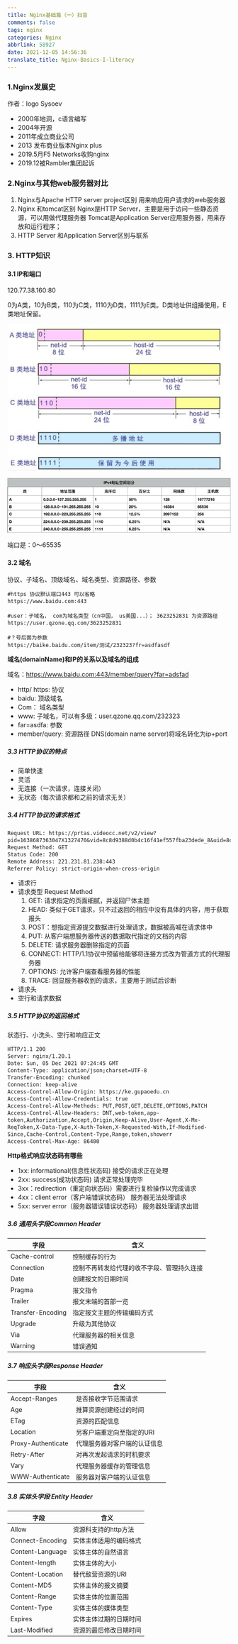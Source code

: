 ```yaml
---
title: Nginx基础篇（一）扫盲
comments: false
tags: nginx
categories: Nginx
abbrlink: 58927
date: 2021-12-05 14:56:36
translate_title: Nginx-Basics-I-literacy
---
```

### 1.Nginx发展史
作者：logo Sysoev
- 2000年地洞，c语言编写
- 2004年开源
- 2011年成立商业公司
- 2013 发布商业版本Nginx plus
- 2019.5月F5 Networks收购nginx
- 2019.12被Rambler集团起诉


### 2.Nginx与其他web服务器对比

1. Nginx与Apache HTTP server project区别
   用来响应用户请求的web服务器
2. Nginx 和tomcat区别
   Nginx是HTTP Server，主要是用于访问一些静态资源，可以用做代理服务器
   Tomcat是Application Server应用服务器，用来存放和运行程序；
3. HTTP Server 和Application Server区别与联系

### 3. HTTP知识
#### 3.1 IP和端口
120.77.38.160:80

0为A类，10为B类，110为C类，1110为D类，1111为E类。D类地址供组播使用，E类地址保留。

![img](./nginx-md/1.png)

![img](./nginx-md/2.png)

端口是：0～65535
#### 3.2 域名
协议、子域名、顶级域名、域名类型、资源路径、参数
```text
#https 协议默认端口443 可以省略
https://www.baidu.com:443

#user：子域名， com为域名类型（cn中国， us美国...）； 3623252831 为资源路径
https://user.qzone.qq.com/3623252831

#？号后面为参数
https://baike.baidu.com/item/测试/232323?fr=asdfasdf
```
**域名(domainName)和IP的关系以及域名的组成**

域名：https://www.baidu.com:443/member/query?far=adsfad
   - http/ https: 协议
   - baidu: 顶级域名
   - Com： 域名类型
   - www: 子域名，可以有多级：user.qzone.qq.com/232323
   - far=asdfa: 参数
   - member/query: 资源路径
DNS(domain name server)将域名转化为ip+port
     

##### 3.3 HTTP协议的特点
- 简单快速
- 灵活
- 无连接（一次请求，连接关闭）
- 无状态（每次请求都和之前的请求无关）


##### 3.4 HTTP协议的请求格式
```text
Request URL: https://prtas.videocc.net/v2/view?pid=1638687363047X1327470&vid=8c8d9388d0b4c16f41ef557fba23dede_8&uid=8c8d9388d0&flow=0&ts=1638688553584&href=aHR0cHM6Ly9rZS5ndXBhb2VkdS5jbi9wbGF5LzI4OD9waGFzZUlkPTU&duration=1278&cts=789&sign=fcf19468eff088e983796d5826268f2d&sd=1190&pd=788&pn=HTML5&pv=v1.15.0&sid=ZDIzZGM4ODUtNDM2My00MTQ3LWJmYTktY2M3MDgwM2U0NDc5&param1=&param2=MTc2MjEyODQ5OTg&param3=&cataid=1591268435818
Request Method: GET
Status Code: 200 
Remote Address: 221.231.81.238:443
Referrer Policy: strict-origin-when-cross-origin
```
- 请求行
- 请求类型 Request Method
   1. GET: 请求指定的页面细腻，并返回尸体主题
   2. HEAD: 类似于GET请求，只不过返回的相应中没有具体的内容，用于获取报头
   3. POST：想指定资源提交数据进行处理请求，数据被高喊在请求体中
   4. PUT: 从客户端想服务器传送的数据取代指定的文档的内容
   5. DELETE: 请求服务器删除指定的页面
   6. CONNECT: HTTP/1.1协议中预留给能够将连接方式改为管道方式的代理服务器
   7. OPTIONS: 允许客户端查看服务器的性能
   8. TRACE: 回显服务器收到的请求，主要用于测试后诊断
- 请求头
- 空行和请求数据

##### 3.5 HTTP协议的返回格式
状态行、小洗头、空行和响应正文
```text
HTTP/1.1 200
Server: nginx/1.20.1
Date: Sun, 05 Dec 2021 07:24:45 GMT
Content-Type: application/json;charset=UTF-8
Transfer-Encoding: chunked
Connection: keep-alive
Access-Control-Allow-Origin: https://ke.gupaoedu.cn
Access-Control-Allow-Credentials: true
Access-Control-Allow-Methods: PUT,POST,GET,DELETE,OPTIONS,PATCH
Access-Control-Allow-Headers: DNT,web-token,app-token,Authorization,Accept,Origin,Keep-Alive,User-Agent,X-Mx-ReqToken,X-Data-Type,X-Auth-Token,X-Requested-With,If-Modified-Since,Cache-Control,Content-Type,Range,token,showerr
Access-Control-Max-Age: 86400
```

**Http格式响应状态码有哪些**

- 1xx: informational(信息性状态码) 接受的请求正在处理
- 2xx: success(成功状态码)  请求正常处理完毕
- 3xx：redirection（重定向状态码）需要进行复检操作以完成请求
- 4xx：client error（客户端错误状态码） 服务器无法处理请求
- 5xx: server error（服务器错误错误状态码） 服务器处理请求出错

##### 3.6 通用头字段Common Header
|   字段   |   含义   | 
| ---- | ---- |
|   Cache-control   |   控制缓存的行为   |      
|   Connection   |   控制不再转发给代理的收不字段、管理持久连接   |      
|   Date   |   创建报文的日期时间   |   
|   Pragma   |   报文指令   |     
|   Trailer   |   报文末端的首部一览   |     
|   Transfer-Encoding   |   指定报文主题的传输编码方式   |     
|   Upgrade   |   升级为其他协议   |     
|   Via    |   代理服务器的相关信息   |     
|   Warning   |   错误通知   |  

##### 3.7 响应头字段Response Header
|   字段   |   含义   | 
| ---- | ---- |
|   Accept-Ranges   |   是否接收字节范围请求   |      
|   Age   |   推算资源创建经过的时间   |      
|   ETag   |   资源的匹配信息   |   
|   Location   |   另客户端重定向至指定的URI   |      
|   Proxy-Authenticate   |   代理服务器对客户端的认证信息   |     
|   Retry-After   |   对再次发起请求的时机要求   |     
|   Vary  |   代理服务器缓存的管理信息   |     
|   WWW-Authenticate   |   服务器对客户端的认证信息   |  

##### 3.8 实体头字段 Entity Header
|   字段   |   含义   | 
| ---- | ---- |
|   Allow  |   资源科支持的http方法   |      
|   Connect-Encoding   |   实体主体适用的编码格式   |      
|   Content-Language   |   实体主体的自然语言   |   
|   Content-length   |   实体主体的大小   |      
|   Content-Location   |   替代敌营资源的URI   |     
|   Content-MD5   |   实体主体的报文摘要   |     
|   Content-Range  |   实体主体的位置范围   |     
|   Content-Type   |   实体主体的媒体类型   |
|   Expires  |   实体主体过期的日期时间   |     
|   Last-Modified   |   资源的最后修改日期时间   |  


